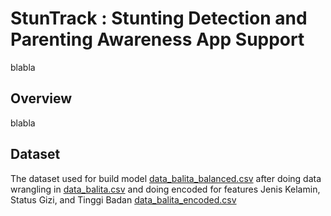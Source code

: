 # StunTrack : Stunting Detection and Parenting Awareness App Support
blabla

## Overview
blabla

## Dataset
The dataset used for build model [data_balita_balanced.csv](https://github.com/RyanRizaldy/StuntTrack/blob/main/capstoneProject/ML/dataset/data_balita_balanced.csv) after doing data wrangling in [data_balita.csv](https://github.com/RyanRizaldy/StuntTrack/blob/main/capstoneProject/ML/dataset/data_balita.csv) and doing encoded for features Jenis Kelamin, Status Gizi, and Tinggi Badan [data_balita_encoded.csv](https://github.com/RyanRizaldy/StuntTrack/blob/main/capstoneProject/ML/dataset/data_balita_encoded.csv)
